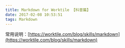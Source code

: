 ```yaml
---
title: Markdown for Worktile 【科普篇】
date: 2017-02-08 10:53:51
tags: Markdown
---
```



常用说明：[https://worktile.com/blog/skills/markdown](https://worktile.com/blog/skills/markdown)